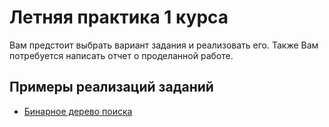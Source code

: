# Летняя практика 1 курса

Вам предстоит выбрать вариант задания и реализовать его. Также Вам
потребуется написать отчет о проделанной работе.

## Примеры реализаций заданий

* [Бинарное дерево поиска](https://github.com/JKearnsl/binary-tree)

